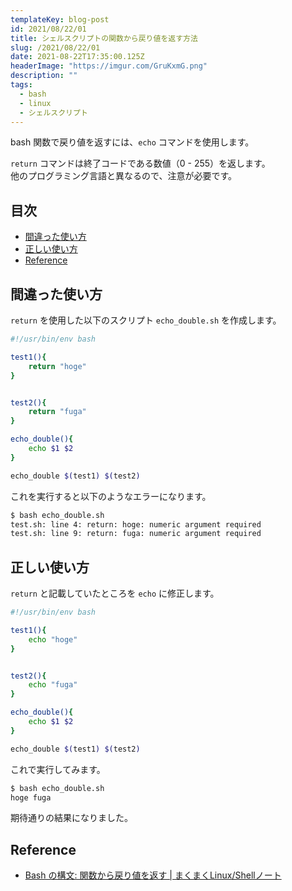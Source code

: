 ```yaml
---
templateKey: blog-post
id: 2021/08/22/01
title: シェルスクリプトの関数から戻り値を返す方法
slug: /2021/08/22/01
date: 2021-08-22T17:35:00.125Z
headerImage: "https://imgur.com/GruKxmG.png"
description: ""
tags:
  - bash
  - linux
  - シェルスクリプト
---
```


bash 関数で戻り値を返すには、`echo` コマンドを使用します。

`return` コマンドは終了コードである数値（0 - 255）を返します。  
他のプログラミング言語と異なるので、注意が必要です。

## 目次
<!-- START doctoc generated TOC please keep comment here to allow auto update -->
<!-- DON'T EDIT THIS SECTION, INSTEAD RE-RUN doctoc TO UPDATE -->


- [間違った使い方](#%E9%96%93%E9%81%95%E3%81%A3%E3%81%9F%E4%BD%BF%E3%81%84%E6%96%B9)
- [正しい使い方](#%E6%AD%A3%E3%81%97%E3%81%84%E4%BD%BF%E3%81%84%E6%96%B9)
- [Reference](#reference)

<!-- END doctoc generated TOC please keep comment here to allow auto update -->

## 間違った使い方

`return` を使用した以下のスクリプト `echo_double.sh` を作成します。

```bash:title=echo_double.sh
#!/usr/bin/env bash

test1(){
    return "hoge"
}


test2(){
    return "fuga"
}

echo_double(){
    echo $1 $2
}

echo_double $(test1) $(test2)
```

これを実行すると以下のようなエラーになります。

```bash
$ bash echo_double.sh
test.sh: line 4: return: hoge: numeric argument required
test.sh: line 9: return: fuga: numeric argument required
```

## 正しい使い方

`return` と記載していたところを `echo` に修正します。

```bash:title=echo_double.sh
#!/usr/bin/env bash

test1(){
    echo "hoge"
}


test2(){
    echo "fuga"
}

echo_double(){
    echo $1 $2
}

echo_double $(test1) $(test2)
```

これで実行してみます。

```bash
$ bash echo_double.sh 
hoge fuga
```

期待通りの結果になりました。

## Reference

- [Bash の構文: 関数から戻り値を返す | まくまくLinux/Shellノート](https://maku77.github.io/linux/syntax/return-value-from-function.html)
